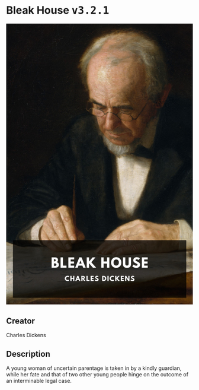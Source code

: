 
# Bleak House <kbd>v3.2.1</kbd>

<center>
  <img src="./cover-1024.jpg"/>
</center>

## Creator
Charles Dickens

## Description
A young woman of uncertain parentage is taken in by a kindly guardian, while her fate and that of two other young people hinge on the outcome of an interminable legal case.
